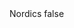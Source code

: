 <?xml version="1.0" encoding="UTF-8"?>
<CustomMetadata xmlns="http://soap.sforce.com/2006/04/metadata">
    <label>Nordics</label>
    <protected>false</protected>
</CustomMetadata>
